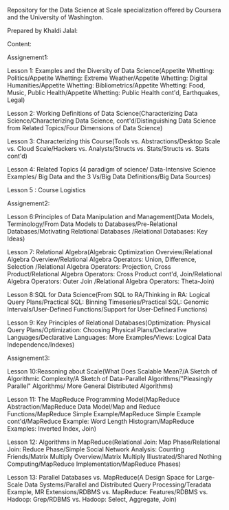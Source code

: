 Repository for the Data Science at Scale specialization offered by Coursera and the University of Washington.

Prepared by Khaldi Jalal:

Content:

Assignement1:

Lesson 1: Examples and the Diversity of Data Science(Appetite Whetting: Politics/Appetite Whetting: Extreme Weather/Appetite Whetting: Digital Humanities/Appetite Whetting: Bibliometrics/Appetite Whetting: Food, Music, Public Health/Appetite Whetting: Public Health cont'd, Earthquakes, Legal)

Lesson 2: Working Definitions of Data Science(Characterizing Data Science/Characterizing Data Science, cont'd/Distinguishing Data Science from Related Topics/Four Dimensions of Data Science)

Lesson 3: Characterizing this Course(Tools vs. Abstractions/Desktop Scale vs. Cloud Scale/Hackers vs. Analysts/Structs vs. Stats/Structs vs. Stats cont'd)

Lesson 4: Related Topics (4 paradigm of science/ Data-Intensive Science Examples/ Big Data and the 3 Vs/Big Data Definitions/Big Data Sources)

Lesson 5 : Course Logistics

Assignement2:

Lesson 6:Principles of Data Manipulation and Management(Data Models, Terminology/From Data Models to Databases/Pre-Relational Databases/Motivating Relational Databases
/Relational Databases: Key Ideas)

Lesson 7: Relational Algebra(Algebraic Optimization Overview/Relational Algebra Overview/Relational Algebra Operators: Union, Difference, Selection
/Relational Algebra Operators: Projection, Cross Product/Relational Algebra Operators: Cross Product cont'd, Join/Relational Algebra Operators: Outer Join
/Relational Algebra Operators: Theta-Join)

Lesson 8:SQL for Data Science(From SQL to RA/Thinking in RA: Logical Query Plans/Practical SQL: Binning Timeseries/Practical SQL: Genomic Intervals/User-Defined Functions/Support for User-Defined Functions)

Lesson 9: Key Principles of Relational Databases(Optimization: Physical Query Plans/Optimization: Choosing Physical Plans/Declarative Languages/Declarative Languages: More Examples/Views: Logical Data Independence/Indexes)

Assignement3:

Lesson 10:Reasoning about Scale(What Does Scalable Mean?/A Sketch of Algorithmic Complexity/A Sketch of Data-Parallel Algorithms/"Pleasingly Parallel" Algorithms/
More General Distributed Algorithms)

Lesson 11: The MapReduce Programming Model(MapReduce Abstraction/MapReduce Data Model/Map and Reduce Functions/MapReduce Simple Example/MapReduce Simple Example cont'd/MapReduce Example: Word Length Histogram/MapReduce Examples: Inverted Index, Join)

Lesson 12: Algorithms in MapReduce(Relational Join: Map Phase/Relational Join: Reduce Phase/Simple Social Network Analysis: Counting Friends/Matrix Multiply Overview/Matrix Multiply Illustrated/Shared Nothing Computing/MapReduce Implementation/MapReduce Phases)

Lesson 13: Parallel Databases vs. MapReduce(A Design Space for Large-Scale Data Systems/Parallel and Distributed Query Processing/Teradata Example, MR Extensions/RDBMS vs. MapReduce: Features/RDBMS vs. Hadoop: Grep/RDBMS vs. Hadoop: Select, Aggregate, Join)









